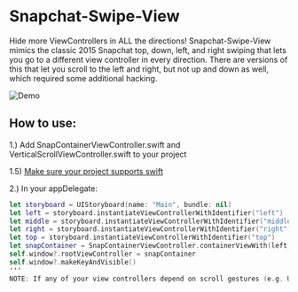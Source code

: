 # Snapchat-Swipe-View

Hide more ViewControllers in ALL the directions! Snapchat-Swipe-View mimics the classic 2015 Snapchat top, down, left, and right swiping that lets you go to a different view controller in every direction. There are versions of this that let you scroll to the left and right, but not up and down as well, which required some additional hacking.

![Demo](https://cloud.githubusercontent.com/assets/7165897/9416939/73c08a56-4816-11e5-9441-9b3a5656cce8.gif)

## How to use:
1.) Add SnapContainerViewController.swift and VerticalScrollViewController.swift to your project

1.5) [Make sure your project supports swift](https://developer.apple.com/library/ios/documentation/Swift/Conceptual/BuildingCocoaApps/MixandMatch.html)

2.) In your appDelegate:
```swift
let storyboard = UIStoryboard(name: "Main", bundle: nil)
let left = storyboard.instantiateViewControllerWithIdentifier("left")
let middle = storyboard.instantiateViewControllerWithIdentifier("middle")
let right = storyboard.instantiateViewControllerWithIdentifier("right")
let top = storyboard.instantiateViewControllerWithIdentifier("top")
let snapContainer = SnapContainerViewController.containerViewWith(left, middleVC: middle, rightVC: right, topVC: top)
self.window?.rootViewController = snapContainer
self.window?.makeKeyAndVisible()
'''
NOTE: If any of your view controllers depend on scroll gestures (e.g. UITableViewController) be aware that only the left and right view controllers can recieve vertical scroll gestures. Horizontal scroll gestures are not supported anywhere, and vertical ones arent supporeted on the middle view controllers because it wouldnt make sense (you will notice snapchat doesnt use them either).
